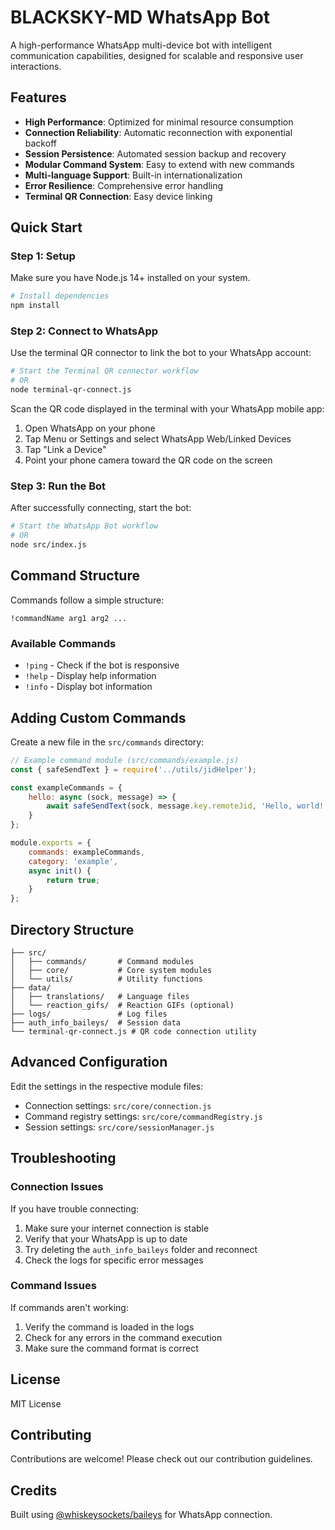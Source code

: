 # BLACKSKY-MD WhatsApp Bot

A high-performance WhatsApp multi-device bot with intelligent communication capabilities, designed for scalable and responsive user interactions.

## Features

- **High Performance**: Optimized for minimal resource consumption
- **Connection Reliability**: Automatic reconnection with exponential backoff
- **Session Persistence**: Automated session backup and recovery
- **Modular Command System**: Easy to extend with new commands
- **Multi-language Support**: Built-in internationalization
- **Error Resilience**: Comprehensive error handling
- **Terminal QR Connection**: Easy device linking

## Quick Start

### Step 1: Setup

Make sure you have Node.js 14+ installed on your system.

```bash
# Install dependencies
npm install
```

### Step 2: Connect to WhatsApp

Use the terminal QR connector to link the bot to your WhatsApp account:

```bash
# Start the Terminal QR connector workflow
# OR
node terminal-qr-connect.js
```

Scan the QR code displayed in the terminal with your WhatsApp mobile app:
1. Open WhatsApp on your phone
2. Tap Menu or Settings and select WhatsApp Web/Linked Devices
3. Tap "Link a Device"
4. Point your phone camera toward the QR code on the screen

### Step 3: Run the Bot

After successfully connecting, start the bot:

```bash
# Start the WhatsApp Bot workflow
# OR
node src/index.js
```

## Command Structure

Commands follow a simple structure:

```
!commandName arg1 arg2 ...
```

### Available Commands

- `!ping` - Check if the bot is responsive
- `!help` - Display help information
- `!info` - Display bot information

## Adding Custom Commands

Create a new file in the `src/commands` directory:

```javascript
// Example command module (src/commands/example.js)
const { safeSendText } = require('../utils/jidHelper');

const exampleCommands = {
    hello: async (sock, message) => {
        await safeSendText(sock, message.key.remoteJid, 'Hello, world!');
    }
};

module.exports = {
    commands: exampleCommands,
    category: 'example',
    async init() {
        return true;
    }
};
```

## Directory Structure

```
├── src/
│   ├── commands/       # Command modules
│   ├── core/           # Core system modules
│   └── utils/          # Utility functions
├── data/
│   ├── translations/   # Language files
│   └── reaction_gifs/  # Reaction GIFs (optional)
├── logs/               # Log files
├── auth_info_baileys/  # Session data
└── terminal-qr-connect.js # QR code connection utility
```

## Advanced Configuration

Edit the settings in the respective module files:

- Connection settings: `src/core/connection.js`
- Command registry settings: `src/core/commandRegistry.js`
- Session settings: `src/core/sessionManager.js`

## Troubleshooting

### Connection Issues

If you have trouble connecting:

1. Make sure your internet connection is stable
2. Verify that your WhatsApp is up to date
3. Try deleting the `auth_info_baileys` folder and reconnect
4. Check the logs for specific error messages

### Command Issues

If commands aren't working:

1. Verify the command is loaded in the logs
2. Check for any errors in the command execution
3. Make sure the command format is correct

## License

MIT License

## Contributing

Contributions are welcome! Please check out our contribution guidelines.

## Credits

Built using [@whiskeysockets/baileys](https://github.com/WhiskeySockets/Baileys) for WhatsApp connection.